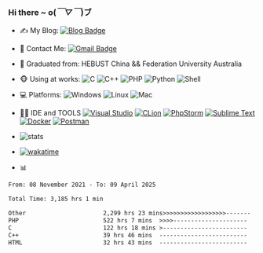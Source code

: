 ### Hi there  ~ o(*￣▽￣*)ブ
- ✍ My Blog: [![Blog Badge](https://img.shields.io/badge/Blog-https%3A%2F%2Fblog.jiawei.xin-yellowgreen)](https://blog.jiawei.xin)

- 📧 Contact Me:
  [![Gmail Badge](https://img.shields.io/badge/-xinjiawei@mb6.top-c14438?style=plastic&logo=Gmail&logoColor=white&link=mailto:xinjiawei@mb6.top)](mailto:xinjiawei@mb6.top)

- 🏢 Graduated from: HEBUST China && Federation University Australia

- 🐵 Using at works:
  ![C](https://img.shields.io/badge/-C-394989?style=plastic&logo=c)
  ![C++](https://img.shields.io/badge/-C++-00599C?style=plastic&logo=cplusplus)
  ![PHP](https://img.shields.io/badge/-php-394989?style=plastic&logo=php)
  ![Python](https://img.shields.io/badge/-python-394989?style=plastic&logo=python)
  ![Shell](https://img.shields.io/badge/-Shell-blasck?style=plastic&logo=Shell)

- 💻 Platforms:
  ![Windows](https://img.shields.io/badge/Windows-0078D6?style=plastic&logo=windows&logoColor=white)
  ![Linux](https://img.shields.io/badge/Linux-FCC624?style=plastic&logo=linux&logoColor=black)
  ![Mac](https://img.shields.io/badge/macOS-ffffff?style=plastic&logo=macos&logoColor=black)
  
- 👩‍💻 IDE and TOOLS
  [![Visual Studio](https://custom-icon-badges.demolab.com/badge/Visual%20Studio-5C2D91.svg?&logo=visual-studio&logoColor=white)](#)
  [![CLion](https://img.shields.io/badge/CLion-000?logo=clion&logoColor=fff&)](#)
  [![PhpStorm](https://img.shields.io/badge/PhpStorm-000?logo=phpstorm&logoColor=fff)](#)
  [![Sublime Text](https://img.shields.io/badge/Sublime%20Text-%23575757.svg?logo=sublime-text&logoColor=important)](#)
  [![Docker](https://img.shields.io/badge/Docker-2496ED?logo=docker&logoColor=fff)](#)
  [![Postman](https://img.shields.io/badge/-Postman-black?logo=postman)](#)
  
- ![stats](https://github-readme-stats.vercel.app/api?username=xinjiawei)
- [![wakatime](https://wakatime.com/badge/user/60583d7f-15e9-49c1-b4eb-dd05e1ccec37.svg)](https://wakatime.com/@60583d7f-15e9-49c1-b4eb-dd05e1ccec37)
- 📊
<!--START_SECTION:waka-->

```txt
From: 08 November 2021 - To: 09 April 2025

Total Time: 3,185 hrs 1 min

Other                      2,299 hrs 23 mins>>>>>>>>>>>>>>>>>>-------   72.19 %
PHP                        522 hrs 7 mins  >>>>---------------------   16.39 %
C                          122 hrs 18 mins >------------------------   03.84 %
C++                        39 hrs 46 mins  -------------------------   01.25 %
HTML                       32 hrs 43 mins  -------------------------   01.03 %
```

<!--END_SECTION:waka-->
